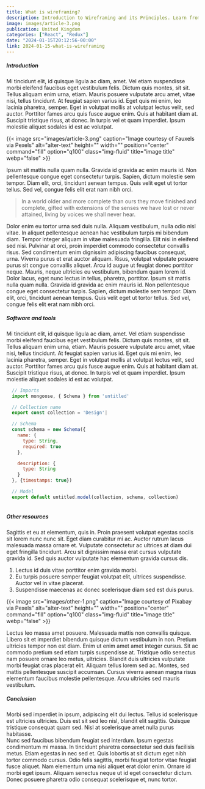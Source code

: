 ```yaml
---
title: What is wireframing?
description: Introduction to Wireframing and its Principles. Learn from the best in the industry.
image: images/article-3.png
publication: United Kingdom
categories: ["React", "Redux"]
date: "2024-01-15T20:12:56-00:00"
link: 2024-01-15-what-is-wireframing
---
```


##### Introduction
Mi tincidunt elit, id quisque ligula ac diam, amet. Vel etiam suspendisse morbi eleifend faucibus eget vestibulum felis. Dictum quis montes, sit sit. Tellus aliquam enim urna, etiam. Mauris posuere vulputate arcu amet, vitae nisi, tellus tincidunt. At feugiat sapien varius id.
Eget quis mi enim, leo lacinia pharetra, semper. Eget in volutpat mollis at volutpat lectus velit, sed auctor. Porttitor fames arcu quis fusce augue enim. Quis at habitant diam at. Suscipit tristique risus, at donec. In turpis vel et quam imperdiet. Ipsum molestie aliquet sodales id est ac volutpat. 

{{< image src="images/article-3.png" caption="Image courtesy of Fauxels via Pexels" alt="alter-text" height="" width="" position="center" command="fill" option="q100" class="img-fluid" title="image title" webp="false" >}}

Ipsum sit mattis nulla quam nulla. Gravida id gravida ac enim mauris id. Non pellentesque congue eget consectetur turpis. Sapien, dictum molestie sem tempor. Diam elit, orci, tincidunt aenean tempus. Quis velit eget ut tortor tellus. Sed vel, congue felis elit erat nam nibh orci.

> In a world older and more complete than ours they move finished and complete, gifted with extensions of the senses we have lost or never attained, living by voices we shall never hear.

Dolor enim eu tortor urna sed duis nulla. Aliquam vestibulum, nulla odio nisl vitae. In aliquet pellentesque aenean hac vestibulum turpis mi bibendum diam. Tempor integer aliquam in vitae malesuada fringilla.
Elit nisi in eleifend sed nisi. Pulvinar at orci, proin imperdiet commodo consectetur convallis risus. Sed condimentum enim dignissim adipiscing faucibus consequat, urna. Viverra purus et erat auctor aliquam. Risus, volutpat vulputate posuere purus sit congue convallis aliquet. Arcu id augue ut feugiat donec porttitor neque. Mauris, neque ultricies eu vestibulum, bibendum quam lorem id. Dolor lacus, eget nunc lectus in tellus, pharetra, porttitor.
Ipsum sit mattis nulla quam nulla. Gravida id gravida ac enim mauris id. Non pellentesque congue eget consectetur turpis. Sapien, dictum molestie sem tempor. Diam elit, orci, tincidunt aenean tempus. Quis velit eget ut tortor tellus. Sed vel, congue felis elit erat nam nibh orci.

##### Software and tools
Mi tincidunt elit, id quisque ligula ac diam, amet. Vel etiam suspendisse morbi eleifend faucibus eget vestibulum felis. Dictum quis montes, sit sit. Tellus aliquam enim urna, etiam. Mauris posuere vulputate arcu amet, vitae nisi, tellus tincidunt. At feugiat sapien varius id.
Eget quis mi enim, leo lacinia pharetra, semper. Eget in volutpat mollis at volutpat lectus velit, sed auctor. Porttitor fames arcu quis fusce augue enim. Quis at habitant diam at. Suscipit tristique risus, at donec. In turpis vel et quam imperdiet. Ipsum molestie aliquet sodales id est ac volutpat. 

```javascript
  // Imports
  import mongoose, { Schema } from 'untitled'

  // Collection name
  export const collection = 'Design'|

  // Schema
  const schema = new Schema({
    name: {
      type: String,
      required: true
    },

    description: {
      type: String
    }
  }, {timestamps: true})

  // Model
  export default untitled.model(collection, schema, collection)
  
```

##### Other resources
Sagittis et eu at elementum, quis in. Proin praesent volutpat egestas sociis sit lorem nunc nunc sit. Eget diam curabitur mi ac. Auctor rutrum lacus malesuada massa ornare et. Vulputate consectetur ac ultrices at diam dui eget fringilla tincidunt. Arcu sit dignissim massa erat cursus vulputate gravida id. Sed quis auctor vulputate hac elementum gravida cursus dis.

1. Lectus id duis vitae porttitor enim gravida morbi.
2. Eu turpis posuere semper feugiat volutpat elit, ultrices suspendisse. Auctor vel in vitae placerat.
3. Suspendisse maecenas ac donec scelerisque diam sed est duis purus.

{{< image src="images/other-1.png" caption="Image courtesy of Pixabay via Pexels" alt="alter-text" height="" width="" position="center" command="fill" option="q100" class="img-fluid" title="image title" webp="false" >}}

Lectus leo massa amet posuere. Malesuada mattis non convallis quisque. Libero sit et imperdiet bibendum quisque dictum vestibulum in non. Pretium ultricies tempor non est diam. Enim ut enim amet amet integer cursus. Sit ac commodo pretium sed etiam turpis suspendisse at.
Tristique odio senectus nam posuere ornare leo metus, ultricies. Blandit duis ultricies vulputate morbi feugiat cras placerat elit. Aliquam tellus lorem sed ac. Montes, sed mattis pellentesque suscipit accumsan. Cursus viverra aenean magna risus elementum faucibus molestie pellentesque. Arcu ultricies sed mauris vestibulum.


##### Conclusion
Morbi sed imperdiet in ipsum, adipiscing elit dui lectus. Tellus id scelerisque est ultricies ultricies. Duis est sit sed leo nisl, blandit elit sagittis. Quisque tristique consequat quam sed. Nisl at scelerisque amet nulla purus habitasse.                    
Nunc sed faucibus bibendum feugiat sed interdum. Ipsum egestas condimentum mi massa. In tincidunt pharetra consectetur sed duis facilisis metus. Etiam egestas in nec sed et. Quis lobortis at sit dictum eget nibh tortor commodo cursus.
Odio felis sagittis, morbi feugiat tortor vitae feugiat fusce aliquet. Nam elementum urna nisi aliquet erat dolor enim. Ornare id morbi eget ipsum. Aliquam senectus neque ut id eget consectetur dictum. Donec posuere pharetra odio consequat scelerisque et, nunc tortor.
